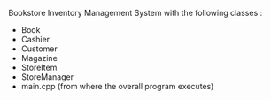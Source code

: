 Bookstore Inventory Management System with the following classes :
* Book
* Cashier
* Customer
* Magazine
* StoreItem
* StoreManager
* main.cpp (from where the overall program executes)
